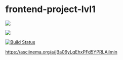 # frontend-project-lvl1

<a href="https://codeclimate.com/github/codeclimate/codeclimate/maintainability"><img src="https://api.codeclimate.com/v1/badges/a99a88d28ad37a79dbf6/maintainability" /></a>

<a href="https://codeclimate.com/github/codeclimate/codeclimate/test_coverage"><img src="https://api.codeclimate.com/v1/badges/a99a88d28ad37a79dbf6/test_coverage" /></a>

[![Build Status](https://travis-ci.org/Livsnekad42/frontend-project-lvl1.svg?branch=master)](https://travis-ci.org/Livsnekad42/frontend-project-lvl1)

https://asciinema.org/a/jBa06yLqEhxPFd5YPRLAilmin
